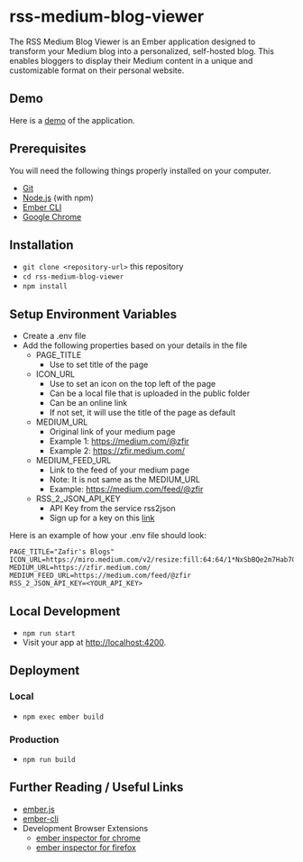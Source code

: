 # rss-medium-blog-viewer

The RSS Medium Blog Viewer is an Ember application designed to transform your Medium blog into a personalized, self-hosted blog. This enables bloggers to display their Medium content in a unique and customizable format on their personal website.

## Demo

Here is a [demo](https://blog.zfir.dev/) of the application.

## Prerequisites

You will need the following things properly installed on your computer.

* [Git](https://git-scm.com/)
* [Node.js](https://nodejs.org/) (with npm)
* [Ember CLI](https://cli.emberjs.com/release/)
* [Google Chrome](https://google.com/chrome/)

## Installation

* `git clone <repository-url>` this repository
* `cd rss-medium-blog-viewer`
* `npm install`

## Setup Environment Variables

* Create a .env file
* Add the following properties based on your details in the file
  * PAGE_TITLE
    * Use to set title of the page
  * ICON_URL
    * Use to set an icon on the top left of the page
    * Can be a local file that is uploaded in the public folder
    * Can be an online link
    * If not set, it will use the title of the page as default
  * MEDIUM_URL
    * Original link of your medium page
    * Example 1: https://medium.com/@zfir
    * Example 2: https://zfir.medium.com/
  * MEDIUM_FEED_URL
    * Link to the feed of your medium page
    * Note: It is not same as the MEDIUM_URL
    * Example: https://medium.com/feed/@zfir
  * RSS_2_JSON_API_KEY
    * API Key from the service rss2json
    * Sign up for a key on this [link](https://rss2json.com/)

Here is an example of how your .env file should look:
```
PAGE_TITLE="Zafir's Blogs"
ICON_URL=https://miro.medium.com/v2/resize:fill:64:64/1*NxSbBQe2m7Hab7G4KljJhA.jpeg
MEDIUM_URL=https://zfir.medium.com/
MEDIUM_FEED_URL=https://medium.com/feed/@zfir
RSS_2_JSON_API_KEY=<YOUR_API_KEY>
```

## Local Development

* `npm run start`
* Visit your app at [http://localhost:4200](http://localhost:4200).

## Deployment

### Local 

* `npm exec ember build`

### Production 

* `npm run build`

## Further Reading / Useful Links

* [ember.js](https://emberjs.com/)
* [ember-cli](https://cli.emberjs.com/release/)
* Development Browser Extensions
  * [ember inspector for chrome](https://chrome.google.com/webstore/detail/ember-inspector/bmdblncegkenkacieihfhpjfppoconhi)
  * [ember inspector for firefox](https://addons.mozilla.org/en-US/firefox/addon/ember-inspector/)
